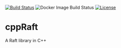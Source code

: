 [![Build Status](https://travis-ci.com/Michael-Tu/cppRaft.svg?branch=master)](https://travis-ci.com/Michael-Tu/cppRaft)
![Docker Image Build Status](https://github.com/Michael-Tu/cppRaft/workflows/Continuously%20Build%20Docker%20Image/badge.svg)
[![License](https://img.shields.io/badge/License-Apache%202.0-blue.svg)](https://opensource.org/licenses/Apache-2.0)

# cppRaft
A Raft library in C++
